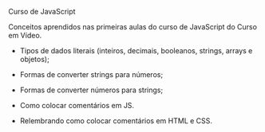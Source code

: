 Curso de JavaScript

Conceitos aprendidos nas primeiras aulas do curso de JavaScript do Curso em Vídeo. 

- Tipos de dados literais (inteiros, decimais, booleanos, strings, arrays e objetos);

- Formas de converter strings para números;

- Formas de converter números para strings;

- Como colocar comentários em JS.

- Relembrando como colocar comentários em HTML e CSS. 
